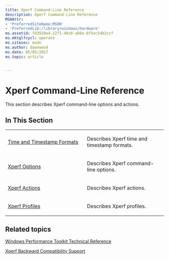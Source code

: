 ```yaml
---
title: Xperf Command-Line Reference
description: Xperf Command-Line Reference
MSHAttr:
- 'PreferredSiteName:MSDN'
- 'PreferredLib:/library/windows/hardware'
ms.assetid: fd3528e4-22f1-40c0-a66e-6f5ec54b2ccf
ms.mktglfcycl: operate
ms.sitesec: msdn
ms.author: dawnwood
ms.date: 05/05/2017
ms.topic: article


---
```


# Xperf Command-Line Reference


This section describes Xperf command-line options and actions.

## In This Section


<table>
<colgroup>
<col width="50%" />
<col width="50%" />
</colgroup>
<tbody>
<tr class="odd">
<td><p><a href="time-and-timestamp-formats.md" data-raw-source="[Time and Timestamp Formats](time-and-timestamp-formats.md)">Time and Timestamp Formats</a></p></td>
<td><p>Describes Xperf time and timestamp formats.</p></td>
</tr>
<tr class="even">
<td><p><a href="xperf-options.md" data-raw-source="[Xperf Options](xperf-options.md)">Xperf Options</a></p></td>
<td><p>Describes Xperf command-line options.</p></td>
</tr>
<tr class="odd">
<td><p><a href="xperf-actions.md" data-raw-source="[Xperf Actions](xperf-actions.md)">Xperf Actions</a></p></td>
<td><p>Describes Xperf actions.</p></td>
</tr>
<tr class="even">
<td><p><a href="xperf-profiles.md" data-raw-source="[Xperf Profiles](xperf-profiles.md)">Xperf Profiles</a></p></td>
<td><p>Describes Xperf profiles.</p></td>
</tr>
</tbody>
</table>

 

## Related topics


[Windows Performance Toolkit Technical Reference](windows-performance-toolkit-technical-reference.md)

[Xperf Backward Compatibility Support](xperf-backward-compatibility-support.md)

 

 







